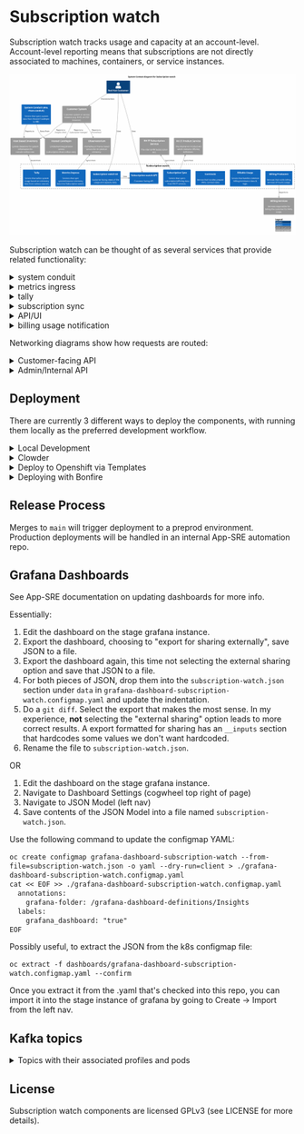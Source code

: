 # Subscription watch

Subscription watch tracks usage and capacity at an account-level.
Account-level reporting means that subscriptions are not directly associated to machines,
containers, or service instances.

![Context diagram for Subscription watch](docs/context.svg)

Subscription watch can be thought of as several services that provide related functionality:

<details>
<summary>system conduit</summary>
Service that syncs system data from Hosted Candlepin into HBI.

![Container diagram for system conduit](docs/container-system-conduit.svg)
</details>

<details>
<summary>metrics ingress</summary>
Services that sync system/instance telemetry data into Subscription watch.

![Container diagram for Metrics Ingress](docs/container-metrics-ingress.svg)
</details>

<details>
<summary>tally</summary>
Service that tallies system usage based on telemetry data from various sources.

![Container diagram for Tally](docs/container-tally.svg)
</details>

<details>
<summary>subscription sync</summary>
Service that syncs subscription/offering data from RH IT services.

![Container diagram for Subscription Sync](docs/container-subscription-sync.svg)
</details>

<details>
<summary>API/UI</summary>
Customer facing views of the usage and capacity data.

![Container diagram for API/UI](docs/container-ui.svg)
</details>

<details>
<summary>billing usage notification</summary>
Services that notify billing services of hourly usage.

![Container diagram for Billing Producers](docs/container-billing.svg)
</details>

Networking diagrams show how requests are routed:

<details>
<summary>Customer-facing API</summary>

![Networking diagram for customer API](docs/networking-public-api.svg)
</details>

<details>
<summary>Admin/Internal API</summary>

![Networking diagram for internal APIs](docs/networking-jolokia-api.svg)
</details>

## Deployment

There are currently 3 different ways to deploy the components, with running them locally as the
preferred development workflow.

<details>
<summary>Local Development</summary>

### Prerequisites

First, ensure you have podman-compose, podman and java 11 installed:

```
sudo dnf install -y podman-compose podman java-17-openjdk-devel
```

*NOTE*: You can also use docker if don't want to or are unable to use podman. Make sure docker and docker-compose are installed.

Ensure the checkout has the HBI submodule initialized:

```
git submodule update --init --recursive
```

### Dependent services

NOTE: in order to deploy insights-inventory (not always useful), you'll need to login to quay.io first.

*NOTE*: To run any of the following commands using docker,

replace podman-compose with

```
docker compose
```

replace podman with

```
docker
```

Start via:
```
podman-compose up -d
```
If using docker, start via
```
docker compose up -d
```

*NOTE*: if the DB hasn't finished starting up (likely), HBI will fail to
start, to remedy: `podman start rhsm-subscriptions_inventory_1`.

For more details about what services are defined, see `docker-compose.yml`

Note that the compose assumes that none of the services are already running
locally (hint: might need to `sudo systemctl stop postgresql`). If you want to
use only some of the services via podman-compose, then `podman-compose up
--no-start` can be used to define the services (you can then subsequently
manually start containers for the services you wish to deploy locally.

If you prefer to use local postgresql service, you can use `init_dbs.sh`.

### Kafka

`podman-compose` deploys a kafka instance w/ a UI at http://localhost:3030

Two environment variables can be used to manipulate the offsets of the kafka
consumers:

- `KAFKA_SEEK_OVERRIDE_END` when set to `true` seeks to the very end
- `KAFKA_SEEK_OVERRIDE_TIMESTAMP` when set to an OffsetDateTime, seeks the
  queue to this position.

These changes are permanent, committed the next time the kafka consumer is detected
as idle.

### Build and Run rhsm-subscriptions

```
./gradlew :bootRun
```

Spring Boot [defines many properties](https://docs.spring.io/spring-boot/docs/2.3.4.RELEASE/reference/htmlsingle/#common-application-properties)
that can be overridden via args or environment variables. (We prefer
environment variables). To determine the environment variable name,
uppercase, remove dashes and replace `.` with `_` (per
[Spring docs](https://docs.spring.io/spring-boot/docs/2.3.4.RELEASE/reference/htmlsingle/#boot-features-external-config-relaxed-binding-from-environment-variables))
We also define a number of service-specific properties (see [Environment Variables](#environment-variables))

For example, the `server.port` (or `SERVER_PORT` env var) property changes the listening port:

```
SERVER_PORT=9090 ./gradlew :bootRun
```

### Profiles

We have a number of profiles. Each profile activates a subset of components in the codebase.

- `api`: Run the user-facing API
- `capacity-ingress`: Run the internal only capacity ingress API
- `capture-hourly-snapshots`: Run the tally job for hourly snapshots
- `capture-snapshots`: Run the tally job and exit
- `kafka-queue`: Run with a kafka queue (instead of the default in-memory queue)
- `liquibase-only`: Run the Liquibase migrations and stop
- `rh-marketplace`: Run the worker responsible for processing tally summaries and
  emitting usage to Red Hat Marketplace.
- `metering-jmx`: Expose the JMX bean to create metering jobs
- `metering-job`: Create metering jobs and place them on the job queue
- `openshift-metering-worker`: Process OpenShift metering jobs off the job queue
- `purge-snapshots`: Run the retention job and exit
- `worker`: Process jobs off the job queue

These can be specified most easily via the `SPRING_PROFILES_ACTIVE` environment variable. For example:

```
SPRING_PROFILES_ACTIVE=capture-snapshots,kafka-queue ./gradlew bootRun
```

Each profile has a `@Configuration` class that controls which components get activated, See ApplicationConfiguration for more details.

If no profiles are specified, the default profiles list in `application.yaml` is applied.

### Deployment Notes

RHSM Subscriptions is meant to be deployed under the context path "/". The
location of app specific resources are then controlled by the
`rhsm-subscriptions.package_uri_mappings.org.candlepin.insights` property.
This unusual configuration is due to external requirements that our
application base its context path on the value of an environment
variable. Using "/" as the context path means that we can have certain
resources (such as health checks) with a known, static name while others
can vary based on an environment variable given to the pod.

### Static Endpoints

These are served on port 9000. When running locally, you can access them via
http://localhost:9000.

* /jolokia - REST access to JMX beans via Jolokia
* /hawtio - Admin UI interface to JMX beans and more
* /health - A Spring Actuator that we use as k8s
  liveness/readiness probe.
* /info - An actuator that reads the information from
  `META-INF/build-info.properties` and reports it. The response includes
  things like the version number.

Both the health actuator and info actuator can be modified, expanded, or
extended. Please see the
[documentation](https://docs.spring.io/spring-boot/docs/current/reference/html/production-ready-endpoints.html)
for a discussion of extension points.

### RBAC

rhsm-subscriptions uses an RBAC service to determine application authorization. The
RBAC service can via configured by environment variables (see below).

For development purposes, the RBAC service can be stubbed out so that the connection
to the RBAC service is bypassed and all users recieve the 'subscriptions:*:*' role. This
can be enabled by setting `RHSM_RBAC_USE_STUB=true`

```sh
RHSM_RBAC_USE_STUB=true ./gradlew bootRun
```

### Environment Variables

* `DEV_MODE`: disable anti-CSRF, account filtering, and RBAC role check
* `DEVTEST_SUBSCRIPTION_EDITING_ENABLED`: allow subscription/offering edits via JMX.
* `DEVTEST_EVENT_EDITING_ENABLED`: allow event edits via JMX.
* `PRETTY_PRINT_JSON`: configure Jackson to indent outputted JSON
* `APP_NAME`: application name for URLs (default: rhsm-subscriptions)
* `PATH_PREFIX`: path prefix in the URLs (default: api)
* `INVENTORY_USE_STUB`: Use stubbed inventory REST API
* `INVENTORY_API_KEY`: API key for inventory service
* `INVENTORY_HOST_LAST_SYNC_THRESHOLD`: reject hosts that haven't checked in since this duration (e.g. 24h)
* `INVENTORY_DATABASE_HOST`: inventory DB host
* `INVENTORY_DATABASE_DATABASE`: inventory DB database
* `INVENTORY_DATABASE_USERNAME`: inventory DB user
* `INVENTORY_DATABASE_PASSWORD`: inventory DB password
* `PRODUCT_ALLOWLIST_RESOURCE_LOCATION`: location of the product allowlist
* `ACCOUNT_LIST_RESOURCE_LOCATION`: location of the account list (opt-in used otherwise)
* `DATABASE_HOST`: DB host
* `DATABASE_PORT`: DB port
* `DATABASE_DATABASE`: DB database
* `DATABASE_USERNAME`: DB username
* `DATABASE_PASSWORD`: DB password
* `CAPTURE_SNAPSHOT_SCHEDULE`: cron schedule for capturing tally snapshots
* `ACCOUNT_BATCH_SIZE`: number of accounts to tally at once
* `TALLY_RETENTION_HOURLY`: number of hourly tallies to keep
* `TALLY_RETENTION_DAILY`: number of daily tallies to keep
* `TALLY_RETENTION_WEEKLY`: number of weekly tallies to keep
* `TALLY_RETENTION_MONTHLY`: number of monthly tallies to keep
* `TALLY_RETENTION_QUARTERLY`: number of quarterly tallies to keep
* `TALLY_RETENTION_YEARLY`: number of yearly tallies to keep
* `KAFKA_TOPIC`: topic for rhsm-subscriptions tasks
* `KAFKA_GROUP_ID` kafka consumer group ID
* `KAFKA_CONSUMER_MAX_POLL_INTERVAL_MS`: kafka max poll interval in milliseconds
* `KAFKA_MESSAGE_THREADS`: number of consumer threads
* `KAFKA_BOOTSTRAP_HOST`: kafka bootstrap host
* `KAFKA_BOOTSTRAP_PORT`: kafka boostrap port
* `KAFKA_CONSUMER_RECONNECT_BACKOFF_MS`: kafka consumer reconnect backoff in milliseconds
* `KAFKA_CONSUMER_RECONNECT_BACKOFF_MAX_MS`: kafka consumer reconnect max backoff in milliseconds
* `KAFKA_API_RECONNECT_TIMEOUT_MS`: kafka connection timeout in milliseconds
* `RHSM_RBAC_USE_STUB`: stub out the rbac service
* `RHSM_RBAC_APPLICATION_NAME`: name of the RBAC permission application name (`<APP_NAME>:*:*`),
  by default this property is set to 'subscriptions'.
* `RHSM_RBAC_HOST`: RBAC service hostname
* `RHSM_RBAC_PORT`: RBAC service port
* `RHSM_RBAC_MAX_CONNECTIONS`: max concurrent connections to RBAC service
* `CLOUDIGRADE_ENABLED`: set to `true` to query cloudigrade for RHEL usage
* `CLOUDIGRADE_MAX_ATTEMPTS`: maximum number of attempts to query cloudigrade
* `CLOUDIGRADE_HOST`: cloudigrade service host
* `CLOUDIGRADE_PORT`: cloudigrade service port
* `CLOUDIGRADE_INTERNAL_HOST`: cloudigrade internal services host
* `CLOUDIGRADE_INTERNAL_PORT`: cloudigrade internal services port
* `CLOUDIGRADE_MAX_CONNECTIONS`: max concurrent connections to cloudigrade service
* `CLOUDIGRADE_PSK`: pre-shared key for cloudigrade authentication
* `SWATCH_*_PSK`: pre-shared keys for internal service-to-service authentication
  where the `*` represents the name of an authorized service
* `ENABLE_SYNCHRONOUS_OPERATIONS`: allow any supported APIs to bypass kafka and run the operation immediately when requested.

</details>

<details>
<summary>Clowder</summary>

Clowder exposes the services it provides in an Openshift config map.  This config map appears
in the container as a JSON file located by default at the path defined by `ACG_CONFIG` environment
variable (typically `/cdapp/cdappconfig.json`).  The `ClowderJsonEnvironmentPostProcessor` takes
this JSON file and flattens it into Java style properties (with the namespace `clowder` prefixed).
For example,

```json
{ "kafka": {
  "brokers": [{
    "hostname": "localhost"
  }]
}}
```

Becomes `clowder.kafka.brokers[0].hostname`.  These properties are then passed into the Spring
Environment and may be used elsewhere (the `ClowderJsonEnvironmentPostProcessor` runs *before*
most other environment processing classes).

The pattern we follow is to assign the Clowder style properties to an **intermediate** property
that follows Spring Boot's environment variable
[binding conventions](https://docs.spring.io/spring-boot/docs/current/reference/htmlsingle/#features.external-config.typesafe-configuration-properties.relaxed-binding.environment-variables)

It is important to note, this intermediate property ***must*** be given a default via the `$
{value:default}` syntax.  If a default is not provided *and* the Clowder JSON is not available
(such as in development runs), Spring will fail to start because the `clowder.` property will
not resolve to anything.

An example of an intermediate property would be

```
KAFKA_BOOTSTRAP_HOST=${clowder.kafka.brokers[0].hostname:localhost}
```

This pattern has the useful property of allowing us to override any Clowder settings (in
development, for example) with environment variables since a value specified in the environment
has a higher [precedence](https://docs.spring.io/spring-boot/docs/current/reference/htmlsingle/#features.external-config)
than values defined in config data files (e.g. `application.properties`).

The intermediate property is then assigned to any actual property that we wish to use, e.g.
`spring.kafka.bootstrap-servers`.  Thus, it is trivial to either allow a value to be specified
by Clowder, overridden from Clowder via environment variable, or not given by Clowder at all and
instead based on a default.

A Clowder environment can be simulated in development by pointing the `ACG_CONFIG` environment var
to a mock Clowder JSON file.

E.g.
```
$ ACG_CONFIG=$(pwd)/swatch-core/src/test/resources/test-clowder-config.json ./gradlew bootRun
```

### Viewing Kafka messages in an ephemeral environment

1. Get a token and login via `oc login`.
2. Switch to the ephemeral namespace via `oc project $namespace`
3. Remotely exec kakfa-console-consumer.sh with the desired topic (replace `$topic` below):

```
oc rsh \
  $(oc get pod -o name -l app.kubernetes.io/name=kafka) \
  bin/kafka-console-consumer.sh \
  --topic $topic \
  --from-beginning \
  --bootstrap-server localhost:9092
```

</details>

<details>
<summary>Deploy to Openshift via Templates</summary>

Prerequisite secrets:

- `pinhead`: secret with `keystore.jks` - keystore for HTTPS communication with RHSM API (formerly Pinhead).
- `swatch-tally-db`: DB connection info, having `db.host`, `db.port`, `db.user`, `db.password`, and `db.name` properties.
- `host-inventory-db-readonly`: inventory read-only clone DB connection info, having `db.host`, `db.port`, `db.user`, `db.password`, and `db.name` properties.
- `ingress`: secret with `keystore.jks` and `truststore.jks` - keystores for mTLS communication with subscription-conduit.
- `tls`: having `keystore.password`, the password used for capacity ingress.

Prequisite configmaps:
- `capacity-allowlist` having `product-allowlist.txt` which is a newline-separated list of which SKUs have been approved for capacity ingress.

Adjust as desired:

```
oc process -f templates/rhsm-subscriptions-api.yml | oc create -f -
oc process -f templates/rhsm-subscriptions-capacity-ingress.yml | oc create -f -
oc process -f templates/rhsm-subscriptions-scheduler.yml | oc create -f -
oc process -f templates/rhsm-subscriptions-worker.yml | oc create -f -
```

</details>
<details>
<summary>Deploying with Bonfire</summary>

* `sudo dnf install golang`

* Install `bonfire` following the instructions [here](https://github.com/RedHatInsights/bonfire#installation)

* Configure `bonfire` to use your checkout.  This cat command is just a
  short-cut so the instructions will be succinct.  You should open the file and
  paste in the name and component bits yourself under the `apps:` key.  If you
  paste in the contents, replace `$(pwd)` with the directory where your
  subscription-watch checkout is

  You can override parameters as shown below, or alternatively with the bonfire
  `-p` argument during the deploy step.  The parameters in the example below are
  useful for development environments.

```bash
bonfire config write-default

cat <<BONFIRE >>  ~/.config/bonfire/config.yaml
- name: rhsm #Name of app-sre 'application' folder this component lives in
  components:
    - name: swatch-tally
      host: local
      repo: $(pwd)/swatch-tally
      path: /deploy/clowdapp.yaml
      parameters:
        REPLICAS: 1
        DEV_MODE: "true"
        swatch-tally/IMAGE: quay.io/cloudservices/rhsm-subscriptions
        RHSM_RBAC_USE_STUB: "true"
        
    - name: swatch-producer-red-hat-marketplace
      host: local
      repo: $(pwd)/rhsm-subscriptions/swatch-producer-red-hat-marketplace
      path: /deploy/clowdapp.yaml
      parameters:
        REPLICAS: 1

    - name: swatch-metrics
      host: local
      repo: $(pwd)/swatch-metrics
      path: /deploy/clowdapp.yaml
      parameters:
        DEV_MODE: "true"
        REPLICAS: 1
        swatch-metrics/IMAGE: quay.io/cloudservices/rhsm-subscriptions

    - name: swatch-subscription-sync
      host: local
      repo: $(pwd)/swatch-subscription-sync
      path: /deploy/clowdapp.yaml
      parameters:
        DEV_MODE: "true"
        REPLICAS: 1
        swatch-subscription-sync/IMAGE: quay.io/cloudservices/rhsm-subscriptions

    - name: swatch-system-conduit
      host: local
      repo: $(pwd)/swatch-system-conduit
      path: /deploy/clowdapp.yaml
      parameters:
        REPLICAS: 1
        swatch-system-conduit/IMAGE: quay.io/cloudservices/swatch-system-conduit

    - name: swatch-api
      host: local
      repo: $(pwd)/rhsm-subscriptions/swatch-api
      path: /deploy/clowdapp.yaml
      parameters:
        REPLICAS: 1
        IMAGE: quay.io/cloudservices/rhsm-subscriptions
        RHSM_RBAC_USE_STUB: "true"

    - name: swatch-producer-aws
      host: local
      repo: $(pwd)/rhsm-subscriptions/swatch-producer-aws
      path: /deploy/clowdapp.yaml
      parameters:
        REPLICAS: 1
        swatch-producer-aws/IMAGE: quay.io/cloudservices/swatch-producer-aws
    
    - name: swatch-contracts
      host: local
      repo: $(pwd)/rhsm-subscriptions/swatch-contracts
      path: /deploy/clowdapp.yaml
      parameters:
        REPLICAS: 1
        swatch-contracts/IMAGE: quay.io/cloudservices/swatch-contracts
BONFIRE
```

### Ephemeral Development and Deployment
The definitive reference is going to be the "Onboarding to the Ephemeral
Cluster" page in the Cloud-dot documentation, but here are some essentials:

* Make sure you’re part of the
  [RedHatInsights](https://github.com/RedHatInsights) GitHub org and a member of
  the `ephemeral-users` role in your file under the `users` directory in
  app-interface.

* Install `oc` from the `CLI Tools Download Page` on the cluster.

* Activate your virtualenv for Bonfire
    * `source $ENV_LOCATION/bin/activate`

* Namespaces can be reserved with `bonfire`.  E.g. `bonfire namespace reserve
  --duration HOURS` will reserve a random available namespace for the number of
  hours you specify.  You can always increase a reservation by reserving the
  namespace again: `bonfire namespace reserve NAMESPACE`.

* Create an account on `quay.io` and create an image repository for each
  component (Currently, one for rhsm-subscriptions and one for
  swatch-system-conduit).  Use `podman login` or `docker login` so that you
  can build and push your test images there.

* You can do the builds with the script in `bin/build-images.sh`.

  By default, bonfire/clowder use the first 7 characters of the git hash as the
  image tag.  Note that currently Clowder has an enforced image pull policy of
  "IfNotPresent" so using a static tag (even "latest") is not a workable option.

* When you deploy with bonfire during development, you'll want to specify the
  image and image tag you want to use like so:

  ```
  bonfire deploy rhsm-subscriptions -n NAMESPACE --no-remove-resources=rhsm-subscriptions
  -i quay.io/my-repo/my-image=my-tag -p rhsm-subscriptions/IMAGE=quay.io/my-repo/my-image
  -i quay.io/my-repo/my-conduit-image=my-tag -p rhsm-subscriptions/CONDUIT_IMAGE=quay.
  io/my-repo/my-conduit-image
  ```

  The `-i` argument overrides the image tag that you're using.  The `-p`
  overrides parameters in specific ClowdApp components (defined in
  `~/.config/bonfire/config.yaml`).  In this case, we override the `IMAGE`
  and `CONDUIT_IMAGE` parameters in our template with the image to use.

  Note that you can also locally change the images used without the
  parameters - simply add `IMAGE` and `CONDUIT_IMAGE` to `parameters` in
  `~/.config/bonfire/config.yaml`. (If you do this, the `-p` arguments to
  `bonfire` are redundant)

  If you don't specify the tag to use with `-i` bonfire is going to use the
  first 7 characters of the git hash for HEAD.  If you don't specify the repo
  with the `-p` argument, `bonfire` is going to use what's defined in the
  ClowdApp which is going to be the production image that's been pushed to the
  official repo.

  The `--no-remove-resources=all` argument is extremely important. Without it,
  bonfire will process the template and will **not** include our resource
  requests. This "feature" is to prevent apps from requesting too much but the
  default resources given are vastly insufficient for our purposes.

* If you want to reset your ephemeral environment from the RHSM stuff entirely,
  you can delete the special "app" resource that Clowder creates.  So `oc delete
  app rhsm` will essentially delete all the pods, deployments, etc. associate
  with RHSM while leaving other apps (like RBAC) in place.

* Expose your pods using `oc port-forward`

* Here's a one-liner to see who has what ephemeral environment reserved

  ```shell
  oc get project -l ephemeral-ns-reserved -L ephemeral-ns-requester-name,ephemeral-ns-reserved
  ```

* Here's a way to monitor events (useful for tracking down deployment issues)

  ```shell
  oc get events --sort-by=.metadata.creationTimestamp
  ```

# Special Notes
## bonfire "deploy" command and namespace reservation
If you use `bonfire deploy` without already having a namespace reserved, it will
reserve the namespace for you **BUT** if the app doesn't start up in the default
amount of time, bonfire will take down/give up the namespace it reserved to
begin with.  To get around this, you can manually reserve the namespace, then
pass `-n <NAMESPACE>` as an argument when running `bonfire deploy`.

# TL;DR Quickstart Steps
1. Start bonfire virtual environment
2. Reserve a namespace
4. Deploy rhsm with `bonfire deploy -n NAMESPACE`

</details>

## Release Process

Merges to `main` will trigger deployment to a preprod environment. Production
deployments will be handled in an internal App-SRE automation repo.

## Grafana Dashboards

See App-SRE documentation on updating dashboards for more info.

Essentially:

1. Edit the dashboard on the stage grafana instance.
2. Export the dashboard, choosing to "export for sharing externally", save JSON to a file.
3. Export the dashboard again, this time not selecting the external sharing option and save that
   JSON to a file.
4. For both pieces of JSON, drop them into the `subscription-watch.json` section under `data`
   in `grafana-dashboard-subscription-watch.configmap.yaml` and update the indentation.
5. Do a `git diff`.  Select the export that makes the most sense.  In my experience, **not**
   selecting the "external sharing" option leads to more correct results.  A export formatted
   for sharing has an `__inputs` section that hardcodes some values we don't want hardcoded.
6. Rename the file to `subscription-watch.json`.

OR

1. Edit the dashboard on the stage grafana instance.
2. Navigate to Dashboard Settings (cogwheel top right of page)
3. Navigate to JSON Model (left nav)
4. Save contents of the JSON Model into a file named `subscription-watch.json`.

Use the following command to update the configmap YAML:

```
oc create configmap grafana-dashboard-subscription-watch --from-file=subscription-watch.json -o yaml --dry-run=client > ./grafana-dashboard-subscription-watch.configmap.yaml
cat << EOF >> ./grafana-dashboard-subscription-watch.configmap.yaml
  annotations:
    grafana-folder: /grafana-dashboard-definitions/Insights
  labels:
    grafana_dashboard: "true"
EOF
```


Possibly useful, to extract the JSON from the k8s configmap file:

```
oc extract -f dashboards/grafana-dashboard-subscription-watch.configmap.yaml --confirm
```

Once you extract it from the .yaml that's checked into this repo, you can import it into the stage instance of grafana by going to Create -> Import from the left nav.


## Kafka topics
<details>
<summary>Topics with their associated profiles and pods</summary>
Service that syncs system data from Hosted Candlepin into HBI.

| profile                   | topic(s)                                       | openshift pod                       |
| ------------------------- | ---------------------------------------------- | ----------------------------------- |
| openshift-metering-worker | platform.rhsm-subscriptions.metering-tasks     | swatch-metrics                      |
| metering-job              | platform.rhsm-subscriptions.metering-tasks     | swatch-metrics-sync                 |
| orgsync                   | platform.rhsm-conduit.tasks                    | swatch-system-conduit-sync          |
| orgsync                   | platform.rhsm-conduit.tasks                    | swatch-system-conduit               |
|                           | platform.inventory.host-ingress                | swatch-system-conduit               |
| worker                    | platform.rhsm-subscriptions.tasks              | swatch-tally                        |
| worker                    | platform.rhsm-subscriptions.tally              | swatch-tally                        |
| worker                    | platform.rhsm-subscriptions.billable-usage     | swatch-tally                        |
| purge-snapshots           |                                                |                                     |
| capture-hourly-snapshots  | platform.rhsm-subscriptions.tasks              | swatch-tally-hourly                 |
| capture-snapshots         | platform.rhsm-subscriptions.tasks              | swatch-tally-tally                  |
| rh-marketplace            | platform.rhsm-subscriptions.billable-usage     | swatch-producer-red-hat-marketplace |
|                           | platform.rhsm-subscriptions.billable-usage     | swatch-producer-aws                 |
| subscription-sync         | platform.rhsm-subscriptions.subscription-sync  | swatch-subscription-sync-sync       |
| offering-sync             | platform.rhsm-subscriptions.offering-sync      | swatch-subscription-sync-offering   |
| capacity-ingress          | platform.rhsm-subscriptions.subscription-sync  | swatch-subscriptions-sync           |
| capacity-ingress          | platform.rhsm-subscriptions.offering-sync      | swatch-subscriptions-sync           |
| capacity-ingress          | platform.rhsm-subscriptions.capacity-reconcile | swatch-subscriptions-sync           |
| capacity-ingress          | platform.rhsm-subscriptions.subscription-prune | swatch-subscriptions-sync           |
</details>

## License

Subscription watch components are licensed GPLv3 (see LICENSE for more details).
